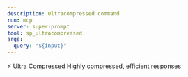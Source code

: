 ```yaml
---
description: ultracompressed command
run: mcp
server: super-prompt
tool: sp_ultracompressed
args:
  query: "${input}"
---
```


⚡ Ultra Compressed Highly compressed, efficient responses
